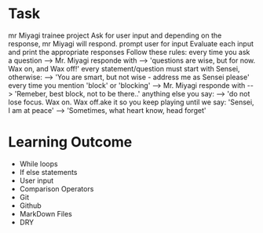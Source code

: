 # Task
mr Miyagi trainee project
Ask for user input and depending on the response, mr Miyagi will respond.
prompt user for input
Evaluate each input and print the appropriate responses
Follow these rules:
every time you ask a question --> Mr. Miyagi responde with
--> 'questions are wise, but for now. Wax on, and Wax off!'
every statement/question must start with Sensei, otherwise:
--> 'You are smart, but not wise - address me as Sensei please'
every time you mention 'block' or 'blocking' --> Mr. Miyagi responde with
--> 'Remeber, best block, not to be there..'
anything else you say:
--> 'do not lose focus. Wax on. Wax off.ake it so you keep playing until we say: 'Sensei, I am at peace'
--> 'Sometimes, what heart know, head forget'


# Learning Outcome
- While loops
- If else statements
- User input
- Comparison Operators
- Git
- Github
- MarkDown Files
- DRY
